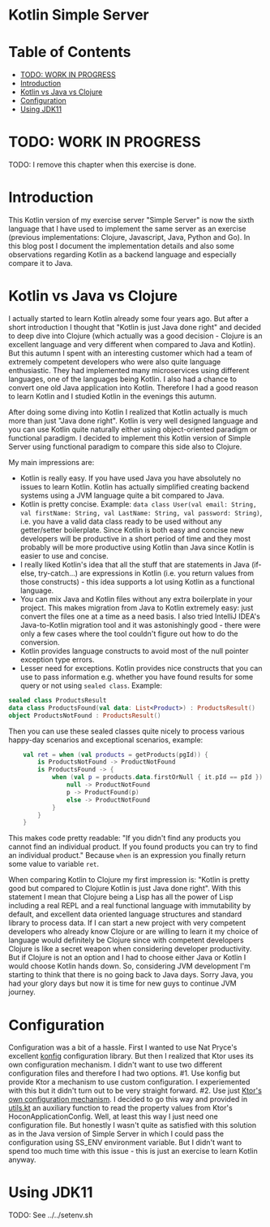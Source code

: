 # Kotlin Simple Server  <!-- omit in toc -->


# Table of Contents  <!-- omit in toc -->

- [TODO: WORK IN PROGRESS](#todo-work-in-progress)
- [Introduction](#introduction)
- [Kotlin vs Java vs Clojure](#kotlin-vs-java-vs-clojure)
- [Configuration](#configuration)
- [Using JDK11](#using-jdk11)


# TODO: WORK IN PROGRESS

TODO: I remove this chapter when this exercise is done.


# Introduction

This Kotlin version of my exercise server "Simple Server" is now the sixth language that I have used to implement the same server as an exercise (previous implementations: Clojure, Javascript, Java, Python and Go). In this blog post I document the implementation details and also some observations regarding Kotlin as a backend language and especially compare it to Java.

# Kotlin vs Java vs Clojure

I actually started to learn Kotlin already some four years ago. But after a short introduction I thought that "Kotlin is just Java done right" and decided to deep dive into Clojure (which actually was a good decision - Clojure is an excellent language and very different when compared to Java and Kotlin). But this autumn I spent with an interesting customer which had a team of extremely competent developers who were also quite language enthusiastic. They had implemented many microservices using different languages, one of the languages being Kotlin. I also had a chance to convert one old Java application into Kotlin. Therefore I had a good reason to learn Kotlin and I studied Kotlin in the evenings this autumn. 

After doing some diving into Kotlin I realized that Kotlin actually is much more than just "Java done right". Kotlin is very well designed language and you can use Kotlin quite naturally either using object-oriented paradigm or functional paradigm. I decided to implement this Kotlin version of Simple Server using functional paradigm to compare this side also to Clojure. 

My main impressions are:
-  Kotlin is really easy. If you have used Java you have absolutely no issues to learn Kotlin. Kotlin has actually simplified creating backend systems using a JVM language quite a bit compared to Java.
- Kotlin is pretty concise. Example: ```data class User(val email: String, val firstName: String, val LastName: String, val password: String)```, i.e. you have a valid data class ready to be used without any getter/setter boilerplate. Since Kotlin is both easy and concise new developers will be productive in a short period of time and they most probably will be more productive using Kotlin than Java since Kotlin is easier to use and concise.
- I really liked Kotlin's idea that all the stuff that are statements in Java (if-else, try-catch...) are expressions in Kotlin (i.e. you return values from those constructs) - this idea supports a lot using Kotlin as a functional language.
- You can mix Java and Kotlin files without any extra boilerplate in your project. This makes migration from Java to Kotlin extremely easy: just convert the files one at a time as a need basis. I also tried IntelliJ IDEA's Java-to-Kotlin migration tool and it was astonishingly good - there were only a few cases where the tool couldn't figure out how to do the conversion. 
-  Kotlin provides language constructs to avoid most of the null pointer exception type errors.
- Lesser need for exceptions. Kotlin provides nice constructs that you can use to pass information e.g. whether you have found results for some query or not using ```sealed class```. Example: 

```kotlin
sealed class ProductsResult
data class ProductsFound(val data: List<Product>) : ProductsResult()
object ProductsNotFound : ProductsResult()
```
Then you can use these sealed classes quite nicely to process various happy-day scenarios and exceptional scenarios, example:

```kotlin
    val ret = when (val products = getProducts(pgId)) {
        is ProductsNotFound -> ProductNotFound
        is ProductsFound -> {
            when (val p = products.data.firstOrNull { it.pId == pId }) {
                null -> ProductNotFound
                p -> ProductFound(p)
                else -> ProductNotFound
            }
        }
    }
```
This makes code pretty readable: "If you didn't find any products you cannot find an individual product. If you found products you can try to find an individual product." Because ```when``` is an expression you finally return some value to variable ```ret```.

When comparing Kotlin to Clojure my first impression is: "Kotlin is pretty good but compared to Clojure Kotlin is just Java done right". With this statement I mean that Clojure being a Lisp has all the power of Lisp including a real REPL and a real functional language with immutability by default, and excellent data oriented language structures and standard library to process data. If I can start a new project with very competent developers who already know Clojure or are willing to learn it my choice of language would definitely be Clojure since with competent developers Clojure is like a secret weapon when considering developer productivity. But if Clojure is not an option and I had to choose either Java or Kotlin I would choose Kotlin hands down. So, considering JVM development I'm starting to think that there is no going back to Java days. Sorry Java, you had your glory days but now it is time for new guys to continue JVM journey.  




# Configuration

Configuration was a bit of a hassle. First I wanted to use Nat Pryce's excellent [konfig](https://github.com/npryce/konfig) configuration library. But then I realized that Ktor uses its own configuration mechanism. I didn't want to use two different configuration files and therefore I had two options. #1. Use konfig but provide Ktor a mechanism to use custom configuration. I experiemented with this but it didn't turn out to be very straight forward. #2. Use just [Ktor's own configuration mechanism](https://ktor.io/servers/configuration.html). I decided to go this way and provided in [utils.kt](https://github.com/karimarttila/kotlin/blob/master/webstore-demo/simple-server/src/main/kotlin/simpleserver/util/utils.kt) an auxiliary function to read the property values from Ktor's HoconApplicationConfig. Well, at least this way I just need one configuration file. But honestly I wasn't quite as satisfied with this solution as in the Java version of Simple Server in which I could pass the configuration using SS_ENV environment variable. But I didn't want to spend too much time with this issue - this is just an exercise to learn Kotlin anyway. 

# Using JDK11

TODO: See ../../setenv.sh

